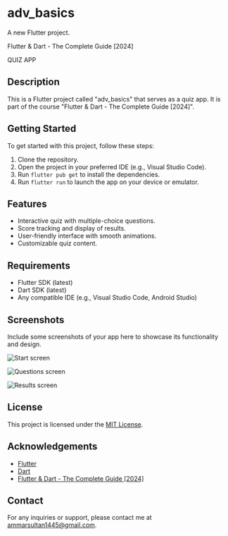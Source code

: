 # adv_basics

A new Flutter project.

Flutter & Dart - The Complete Guide [2024]

QUIZ APP
## Description
This is a Flutter project called "adv_basics" that serves as a quiz app. It is part of the course "Flutter & Dart - The Complete Guide [2024]".

## Getting Started
To get started with this project, follow these steps:

1. Clone the repository.
2. Open the project in your preferred IDE (e.g., Visual Studio Code).
3. Run `flutter pub get` to install the dependencies.
4. Run `flutter run` to launch the app on your device or emulator.

## Features
- Interactive quiz with multiple-choice questions.
- Score tracking and display of results.
- User-friendly interface with smooth animations.
- Customizable quiz content.

## Requirements
- Flutter SDK (latest)
- Dart SDK (latest)
- Any compatible IDE (e.g., Visual Studio Code, Android Studio)

## Screenshots
Include some screenshots of your app here to showcase its functionality and design.

![Start screen](<Simulator Screenshot - iPhone 15 Pro - 2024-07-19 at 10.38.22.png>)

![Questions screen](<Simulator Screenshot - iPhone 15 Pro - 2024-07-19 at 10.38.29.png>)

![Results screen](<Simulator Screenshot - iPhone 15 Pro - 2024-07-19 at 10.39.32.png>)

## License
This project is licensed under the [MIT License](LICENSE).

## Acknowledgements
- [Flutter](https://flutter.dev/)
- [Dart](https://dart.dev/)
- [Flutter & Dart - The Complete Guide [2024]](https://www.udemy.com/course/learn-flutter-dart-to-build-ios-android-apps/)

## Contact
For any inquiries or support, please contact me at [ammarsultan1445@gmail.com](mailto:your-email@example.com).